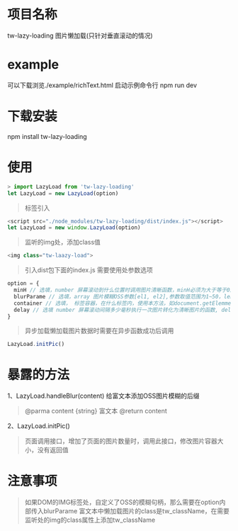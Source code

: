 # 项目名称
tw-lazy-loading
图片懒加载(只针对垂直滚动的情况)

# example
可以下载浏览./example/richText.html
启动示例命令行
npm run dev

# 下载安装
npm install tw-lazy-loading

# 使用
```javascript
> import LazyLoad from 'tw-lazy-loading'
let LazyLoad = new LazyLoad(option)
```
>标签引入
```javascript
<script src="./node_modules/tw-lazy-loading/dist/index.js"></script>
let LazyLoad = new window.LazyLoad(option)
```
>监听的img处，添加class值
```javascript
<img class="tw-laazy-load">
```
>引入dist包下面的index.js
>需要使用处参数选项

```javascript
option = {
  minH // 选填，number 屏幕滚动到什么位置时调用图片清晰函数，minH必须为大于等于0的整数
  blurParame // 选填，array 图片模糊OSS参数[el1, el2],参数取值范围为1~50，length <= 2
  container // 选填， 标签容器，在什么标签内，使用本方法，如document.getElemmentById(ID),vue开发情况下，不能使用refs
  delay // 选填 number 屏幕滚动间隔多少毫秒执行一次图片转化为清晰图片的函数, delay必须大于0
}
```
> 异步加载懒加载图片数据时需要在异步函数成功后调用
```javascript
LazyLoad.initPic()
```

# 暴露的方法
1、LazyLoad.handleBlur(content) 给富文本添加OSS图片模糊的后缀
> @parma content {string} 富文本
> @return content

2、LazyLoad.initPic()
> 页面调用接口，增加了页面的图片数量时，调用此接口，修改图片容器大小，没有返回值

# 注意事项
> 如果DOM的IMG标签处，自定义了OSS的模糊句柄，那么需要在option内部传入blurParame
> 富文本中懒加载图片的class是tw_className，在需要监听处的img的class属性上添加tw_className
